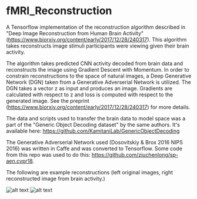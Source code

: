 # fMRI_Reconstruction

A Tensorflow implementation of the reconstruction algorithm described in "Deep Image Reconstruction from Human Brain Activity" (https://www.biorxiv.org/content/early/2017/12/28/240317). This algorithm takes reconstructs image stimuli participants were viewing given their brain activity. 

The algorithm takes predicted CNN activity decoded from brain data and reconstructs the image using Gradient Descent with Momentum. In order to constrain reconstructions to the space of natural images, a Deep Generative Network (DGN) taken from a Generative Adverserial Network is utilized. The DGN takes a vector z as input and produces an image. Gradients are calculated with respect to z and loss is computed with respect to the generated image. See the preprint (https://www.biorxiv.org/content/early/2017/12/28/240317) for more details.

The data and scripts used to transfer the brain data to model space was a part of the "Generic Object Decoding dataset" by the same authors. It's available here: https://github.com/KamitaniLab/GenericObjectDecoding 

The Generative Adverserial Network used (Dosovitskiy & Brox 2016 NIPS 2016) was written in Caffe and was converted to Tensorflow. Some code from this repo was used to do this: https://github.com/zjuchenlong/sp-aen.cvpr18. 

The following are example reconstructions (left original images, right reconstructed image from brain activity.)

![alt text](https://github.com/sreejank/fMRI_Reconstruction/blob/master/img1.png)
![alt text](https://github.com/sreejank/fMRI_Reconstruction/blob/master/img2.png)

